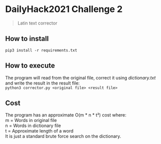 # DailyHack2021 Challenge 2
> Latin text corrector
## How to install
```pip3 install -r requirements.txt```
## How to execute  
The program will read from the original file, correct it using _dictionary.txt_ and write the result in the result file:  
```python3 corrector.py <original file> <result file>```  
## Cost
The program has an approximate O(m * n * t²) cost where:  
m = Words in original file  
n = Words in dictionary file  
t = Approximate length of a word  
It is just a standard brute force search on the dictionary.